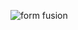 ![form fusion](https://github.com/henriettetuombe/week-5-afd-replicate-form-form-fusion/assets/116841112/c141cb55-37dc-4fc8-9869-4b6dbd0cfa2b)
